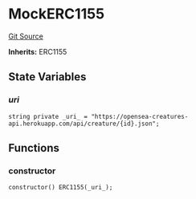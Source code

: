 # MockERC1155
[Git Source](https://github.com/Mill1995/VABDAO/blob/0d779ec55317045015c4224c0805ea7a1092ab9f/contracts/mocks/MockERC1155.sol)

**Inherits:**
ERC1155


## State Variables
### _uri_

```solidity
string private _uri_ = "https://opensea-creatures-api.herokuapp.com/api/creature/{id}.json";
```


## Functions
### constructor


```solidity
constructor() ERC1155(_uri_);
```

